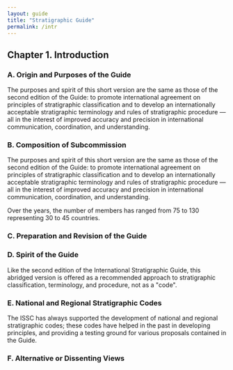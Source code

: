 ```yaml
---
layout: guide
title: "Stratigraphic Guide"
permalink: /intr
---
```

## Chapter 1. Introduction


### A. Origin and Purposes of the Guide

The purposes and spirit of this short version are the same as those of the second edition of the Guide: to promote international agreement on principles of stratigraphic classification and to develop an internationally acceptable stratigraphic terminology and rules of stratigraphic procedure — all in the interest of improved accuracy and precision in international communication, coordination, and understanding.

### B. Composition of Subcommission

The purposes and spirit of this short version are the same as those of the second edition of the Guide: to promote international agreement on principles of stratigraphic classification and to develop an internationally acceptable stratigraphic terminology and rules of stratigraphic procedure — all in the interest of improved accuracy and precision in international communication, coordination, and understanding.

Over the years, the number of members has ranged from 75 to 130 representing 30 to 45 countries.

### C. Preparation and Revision of the Guide

### D. Spirit of the Guide

Like the second edition of the International Stratigraphic Guide, this abridged version is offered as a recommended approach to stratigraphic classification, terminology, and procedure, not as a &quot;code&quot;.

### E. National and Regional Stratigraphic Codes

The ISSC has always supported the development of national and regional stratigraphic codes; these codes have helped in the past in developing principles, and providing a testing ground for various proposals contained in the Guide.

### F. Alternative or Dissenting Views
